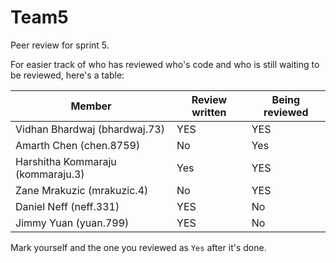 # Team5

Peer review for sprint 5. 
 
For easier track of who has reviewed who's code and who is still waiting to be reviewed, here's a table:
 
| Member  | Review written | Being reviewed |
| ------------- | ------------- | ------------- |
| Vidhan Bhardwaj (bhardwaj.73)  | YES  | YES |
| Amarth Chen (chen.8759)  | No | Yes |
| Harshitha Kommaraju (kommaraju.3)  | Yes  | YES |
| Zane Mrakuzic (mrakuzic.4)  | No | YES |
| Daniel Neff (neff.331)  | YES  | No |
| Jimmy Yuan (yuan.799)  | YES  | No |

Mark yourself and the one you reviewed as `Yes` after it's done. 
